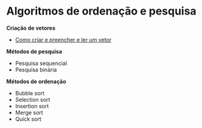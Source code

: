 # Algoritmos de ordenação e pesquisa

**Criação de vetores**
- [Como criar e preencher e ler um vetor](https://github.com/theandersonn/algoritmos-de-ordenacao-e-pesquisa/blob/master/criacao-de-vetores.md)

**Métodos de pesquisa**
- Pesquisa sequencial
- Pesquisa binária

**Métodos de ordenação**
- Bubble sort
- Selection sort
- Insertion sort
- Merge sort
- Quick sort